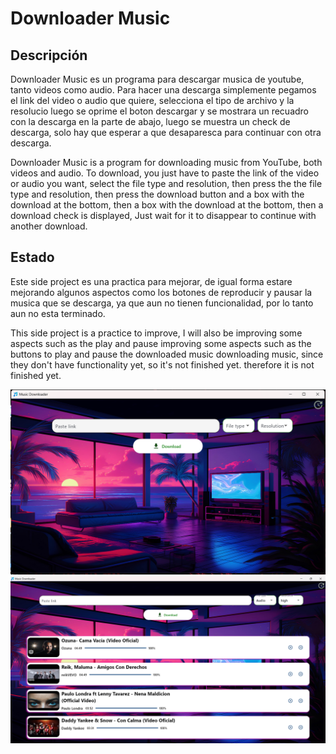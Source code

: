 # Downloader Music

## Descripción

Downloader Music es un programa para descargar musica de youtube, tanto videos como audio. 
Para hacer una descarga simplemente pegamos el link del video o audio que quiere, selecciona
el tipo de archivo y la resolucio luego se oprime el boton descargar y se mostrara un 
recuadro con la descarga en la parte de abajo, luego se muestra un check de descarga, 
solo hay que esperar a que desaparesca para continuar con otra descarga.

Downloader Music is a program for downloading music from YouTube, both videos and audio. 
To download, you just have to paste the link of the video or audio you want, select the file type and resolution, then press the
the file type and resolution, then press the download button and a box with the download at the bottom, then a 
box with the download at the bottom, then a download check is displayed, 
Just wait for it to disappear to continue with another download.


## Estado

Este side project es una practica para mejorar, de igual forma estare 
mejorando algunos aspectos como los botones de reproducir y pausar la 
musica que se descarga, ya que aun no tienen funcionalidad, por lo 
tanto aun no esta terminado.

This side project is a practice to improve, I will also be improving some aspects such as the play and pause 
improving some aspects such as the buttons to play and pause the downloaded music 
downloading music, since they don't have functionality yet, so it's not finished yet. 
therefore it is not finished yet.

![imagen del programa](assets/preview.png)
![imagen del programa](assets/preview_2.png)

